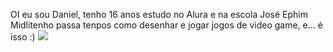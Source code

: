 OI eu sou Daniel, tenho 16 anos estudo no Alura e na escola José Ephim Midlitenho passa tenpos como desenhar e jogar jogos de video game, e... é isso :)
![](https://media1.tenor.com/m/NAw8QYYujRoAAAAd/rony-rony-rustico.gif)
